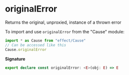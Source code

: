 # originalError

Returns the original, unproxied, instance of a thrown error

To import and use `originalError` from the "Cause" module:

```ts
import * as Cause from "effect/Cause"
// Can be accessed like this
Cause.originalError
```

**Signature**

```ts
export declare const originalError: <E>(obj: E) => E
```
